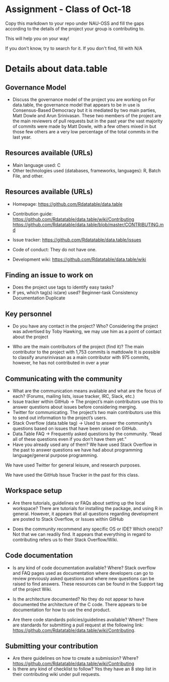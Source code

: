 # Assignment - Class of Oct-18

Copy this markdown to your repo under NAU-OSS and fill the gaps according to the details of the project your group is contributing to.

This will help you on your way!

If you don't know, try to search for it. If you don't find, fill with N/A

# Details about data.table

## Governance Model

  * Discuss the governance model of the project you are working on
For data.table, the governance model that appears to be in use is Consensus-Based Democracy but it is mediated by two main parties, Matt Dowle and Arun Srinivasan. These two members of the project are the main reviewers of pull requests but in the past year the vast majority of commits were made by Matt Dowle, with a few others mixed in but those few others are a very low percentage of the total commits in the last year.



## Resources available (URLs)

  * Main language used: C
  * Other technologies used (databases, frameworks, languages): R, Batch File, and other.

## Resources available (URLs)

  * Homepage: https://github.com/Rdatatable/data.table 

  * Contribution guide:
https://github.com/Rdatatable/data.table/wiki/Contributing https://github.com/Rdatatable/data.table/blob/master/CONTRIBUTING.md 

  * Issue tracker: https://github.com/Rdatatable/data.table/issues 

  * Code of conduct: They do not have one.

  * Development wiki: https://github.com/Rdatatable/data.table/wiki 

## Finding an issue to work on
  
  * Does the project use tags to identify easy tasks?
  * If yes, which tag(s) is(are) used?
Beginner-task 
Consistency 
Documentation 
Duplicate 

  
## Key personnel

  * Do you have any contact in the project? Who?
Considering the project was advertised by Toby Hawking, we may use him as a point of contact about the project 

  * Who are the main contributors of the project (find it)?
The main contributor to the project with 1,753 commits is mattdowle 
It is possible to classify arunsrinivasan as a main contributor with 975 commits, however, he has not contributed in over a year 
  
## Communicating with the community
  
  * What are the communication means available and what are the focus of each? (Forums, mailing lists, issue tracker, IRC, Slack, etc.)
  * Issue tracker within GitHub → The project’s main contributors use this to answer questions about issues before considering merging. 
  * Twitter for communicating. The project’s two main contributors use this to send out information to the project’s users. 
  * Stack Overflow (data.table tag) → Used to answer the community’s questions based on issues that have been raised on GitHub. 
  * Data.Table FAQ → Frequently asked questions by the community. “Read all of these questions even if you don’t have them yet.” 
  * Have you already used any of them?
We have used Stack Overflow in the past to answer questions we have had about programming language/general purpose programming. 

We have used Twitter for general leisure, and research purposes.  
 
We have used the GitHub Issue Tracker in the past for this class. 

## Workspace setup

  * Are there tutorials, guidelines or FAQs about setting up the local workspace?
There are tutorials for installing the package, and using R in general. However, it appears that all questions regarding development are posted to Stack Overflow, or Issues within GitHub 

  * Does the community recommend any specific OS or IDE? Which one(s)?
Not that we can readily find. It appears that everything in regard to contributing refers us to their Stack Overflow/Wiki. 

## Code documentation
  
   * Is any kind of code documentation available? Where?
Stack overflow and FAQ pages used as documentation where developers can go to review previously asked questions and where new questions can be raised to find answers. These resources can be found in the Support tag of the project Wiki.
    
   * Is the architecture documented? 
No they do not appear to have documented the architecture of the C code. There appears to be documentation for how to use the end product. 

   * Are there code standards policies/guidelines available? Where? 
There are standards for submitting a pull request at the following link: https://github.com/Rdatatable/data.table/wiki/Contributing. 
    
## Submitting your contribution

  * Are there guidelines on how to create a submission? Where? https://github.com/Rdatatable/data.table/wiki/Contributing
  * Is there any kind of checklist to follow? 
Yes they have an 8 step list in their contributing wiki under pull requests.


